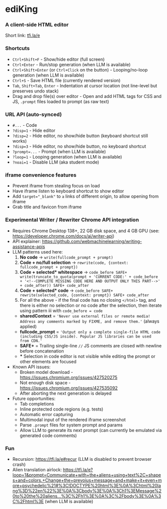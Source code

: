 # ediKing
### A client-side HTML editor
Short link: [tfi.la/e](https://tfi.la/e)

### Shortcuts
- `Ctrl+Shift+F` - Show/hide editor (full screen)
- `Ctrl+Enter` - Run/stop generation (when LLM is available)
- `Ctrl+Shift+Enter` (or `Ctrl+Click` on the button) - Looping/no-loop generation (when LLM is available)
- `Ctrl+S` - Save HTML file (currently rendered version)
- `Tab`, `Shift+Tab`, `Enter` - Indentation at cursor location (not line-level but preserves undo stack)
- Drag and drop file(s) over editor - Open and add HTML tags for CSS and JS, `.prompt` files loaded to prompt (as raw text)

### URL API (auto-synced)
- `#...` - Code
- `?disp=1` - Hide editor
- `?disp=2` - Hide editor, no show/hide button (keyboard shortcut still works)
- `?disp=3` - Hide editor, no show/hide button, no keyboard shortcut
- `?prompt=...` - Prompt (when LLM is available)
- `?loop=1` - Looping generation (when LLM is available)
- `?noai=1` - Disable LLM (aka student mode)

### iframe convenience features
- Prevent iframe from stealing focus on load
- Have iframe listen to keyboard shortcut to show editor
- Add `target="_blank"` to `a` links of different origin, to allow opening from iframe
- Grab title and favicon from iframe

### Experimental Writer / Rewriter Chrome API integration
- Requires Chrome Desktop 138+, 22 GB disk space, and 4 GB GPU (see: https://developer.chrome.com/docs/ai/writer-api)
- API explainer: https://github.com/webmachinelearning/writing-assistance-apis
- LLM patterns used here:
  1. __No code__ -> `write(fullcode_prompt + prompt)`
  2. __Code + no/full selection__ -> `rewrite(code, {context: fullcode_prompt + prompt})`
  3. __Code + selected* whitespace__ -> `code_before SAFE+ write(truncate_to_quota(prompt + 'CURRENT CODE:' + code_before + '<!--COMPLETE MISSING CODE HERE AND OUTPUT ONLY THIS PART-->' + code_after)) SAFE+ code_after`
  4. __Code + selected* code__ -> `code_before SAFE+ rewrite(selected_code, {context: prompt}) SAFE+ code_after`
  5. For all the above - if the final code has no closing `</html>` tag, and there is either no selection or no code after the selection, then iterate using pattern iii with `code_before = code`
  - __sharedContext__ = `'Never use external files or remote media! Address any comments marked by FIXME, and remove them.'` (always applied)
  - __fullcode_prompt__ = `'Output only a complete single-file HTML code (including CSS/JS inside). Popular JS libraries can be used from CDN.'`
  - __SAFE+__ = Trailing single-line `//` JS comments are closed with newline before concatenation
  - __*__ Selection in code editor is not visible while editing the prompt or other elements are focused
- Known API issues:
  - Broken model download - https://issues.chromium.org/issues/427520275
  - Not enough disk space - https://issues.chromium.org/issues/427535092
  - After aborting the next generation is delayed
- Future opportunities:
  - Tab completions
  - Inline protected code regions (e.g. tests)
  - Automatic error capturing
  - Multimodal input of the rendered iframe screenshot
  - Parse `.prompt` files for system prompt and params
  - Allow LLM to generate its next prompt (can currently be emulated via generated code comments)

### Fun
- Recursion: https://tfi.la/e#recur (LLM is disabled to prevent browser crash)
- Alien translation airlock: https://tfi.la/e?loop=1&prompt=Communicate+with+the+aliens+using+text%2C+shapes+and+colors.+Change+the+prevoius+message+and+make+it+even+more+psychedelic%21#%3C!DOCTYPE%20html%3E%0A%3Chtml%20lang%3D%22en%22%3E%0A%3Cbody%3E%0A%3Ch1%3EMessage%20to%20the%20aliens...%3C%2Fh1%3E%0A%3C%2Fbody%3E%0A%3C%2Fhtml%3E (when LLM is available)